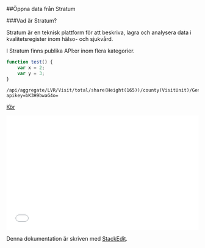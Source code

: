 ##Öppna data från Stratum

###Vad är Stratum?

Stratum är en teknisk plattform för att beskriva, lagra och analysera data i kvalitetsregister inom hälso- och sjukvård.

I Stratum finns publika API:er inom flera kategorier. 

``` javascript
function test() {
	var x = 2;
	var y = 3;
}
```

```
/api/aggregate/LVR/Visit/total/share(Height(165))/county(VisitUnit)/Gender?apikey=bK3H9bwaG4o= 
```
[Kör](http%3A%2F%2Fstratum.registercentrum.se%2Fapi%2Faggregate%2FLVR%2FVisit%2Ftotal%2Fshare%28Height%28165%29%29%2Fcounty%28VisitUnit%29%2FGender%3Fapikey%3DbK3H9bwaG4o%3D)

<iframe width="100%" height="300" src="//jsfiddle.net/medicor/z73patd9/embedded/" allowfullscreen="allowfullscreen" frameborder="0"></iframe>

Denna dokumentation är skriven med [<i class="icon-provider-stackedit"></i> StackEdit](https://stackedit.io/).
